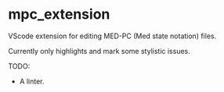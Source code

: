 # mpc_extension
 VScode extension for editing MED-PC (Med state notation) files. 

 Currently only highlights and mark some stylistic issues. 

 TODO:

- A linter.
